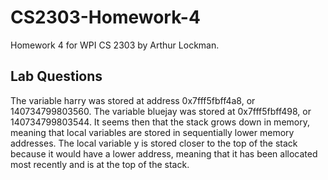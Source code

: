 # CS2303-Homework-4
Homework 4 for WPI CS 2303 by Arthur Lockman.

## Lab Questions
The variable harry was stored at address 0x7fff5fbff4a8, or 140734799803560. The variable bluejay was stored at 0x7fff5fbff498, or 140734799803544. It seems then that the stack grows down in memory, meaning that local variables are stored in sequentially lower memory addresses. The local variable y is stored closer to the top of the stack because it would have a lower address, meaning that it has been allocated most recently and is at the top of the stack.
